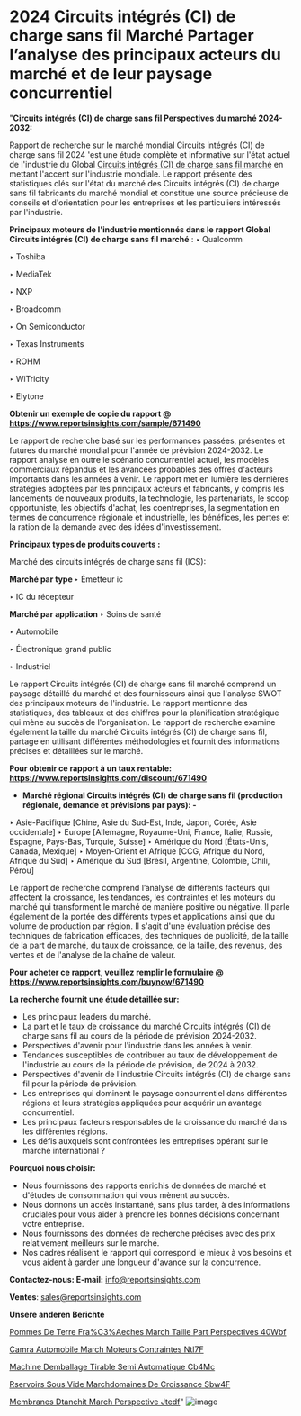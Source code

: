 # 2024 Circuits intégrés (CI) de charge sans fil Marché Partager l’analyse des principaux acteurs du marché et de leur paysage concurrentiel

"<strong>Circuits intégrés (CI) de charge sans fil Perspectives du marché 2024-2032:</strong>

Rapport de recherche sur le marché mondial Circuits intégrés (CI) de charge sans fil 2024 'est une étude complète et informative sur l'état actuel de l'industrie du Global <a href=https://www.reportsinsights.com/sample/671490>Circuits intégrés (CI) de charge sans fil marché</a> en mettant l'accent sur l'industrie mondiale. Le rapport présente des statistiques clés sur l'état du marché des Circuits intégrés (CI) de charge sans fil fabricants du marché mondial et constitue une source précieuse de conseils et d'orientation pour les entreprises et les particuliers intéressés par l'industrie.

<strong>Principaux moteurs de l'industrie mentionnés dans le rapport Global Circuits intégrés (CI) de charge sans fil marché</strong> :
‣ Qualcomm

‣ Toshiba

‣ MediaTek

‣ NXP

‣ Broadcomm

‣ On Semiconductor

‣ Texas Instruments

‣ ROHM

‣ WiTricity

‣ Elytone

<strong>Obtenir un exemple de copie du rapport @ <a href=https://www.reportsinsights.com/sample/671490>https://www.reportsinsights.com/sample/671490</a></strong>

Le rapport de recherche basé sur les performances passées, présentes et futures du marché mondial pour l'année de prévision 2024-2032. Le rapport analyse en outre le scénario concurrentiel actuel, les modèles commerciaux répandus et les avancées probables des offres d'acteurs importants dans les années à venir. Le rapport met en lumière les dernières stratégies adoptées par les principaux acteurs et fabricants, y compris les lancements de nouveaux produits, la technologie, les partenariats, le scoop opportuniste, les objectifs d'achat, les coentreprises, la segmentation en termes de concurrence régionale et industrielle, les bénéfices, les pertes et la ration de la demande avec des idées d'investissement.

<strong>Principaux types de produits couverts :</strong>

Marché des circuits intégrés de charge sans fil (ICS):

<strong>Marché par type </strong>
‣ Émetteur ic

‣  IC du récepteur

<strong>Marché par application </strong>
‣ Soins de santé

‣  Automobile

‣  Électronique grand public

‣  Industriel

Le rapport Circuits intégrés (CI) de charge sans fil marché comprend un paysage détaillé du marché et des fournisseurs ainsi que l'analyse SWOT des principaux moteurs de l'industrie. Le rapport mentionne des statistiques, des tableaux et des chiffres pour la planification stratégique qui mène au succès de l'organisation. Le rapport de recherche examine également la taille du marché Circuits intégrés (CI) de charge sans fil, partage en utilisant différentes méthodologies et fournit des informations précises et détaillées sur le marché.

<strong>Pour obtenir ce rapport à un taux rentable: <a href=https://www.reportsinsights.com/discount/671490>https://www.reportsinsights.com/discount/671490</a></strong>
<ul>
  <li><strong>Marché régional Circuits intégrés (CI) de charge sans fil (production régionale, demande et prévisions par pays): -</strong></li>
</ul>
‣ Asie-Pacifique [Chine, Asie du Sud-Est, Inde, Japon, Corée, Asie occidentale]
‣ Europe [Allemagne, Royaume-Uni, France, Italie, Russie, Espagne, Pays-Bas, Turquie, Suisse]
‣ Amérique du Nord [États-Unis, Canada, Mexique]
‣ Moyen-Orient et Afrique [CCG, Afrique du Nord, Afrique du Sud]
‣ Amérique du Sud [Brésil, Argentine, Colombie, Chili, Pérou]

Le rapport de recherche comprend l’analyse de différents facteurs qui affectent la croissance, les tendances, les contraintes et les moteurs du marché qui transforment le marché de manière positive ou négative. Il parle également de la portée des différents types et applications ainsi que du volume de production par région. Il s'agit d'une évaluation précise des techniques de fabrication efficaces, des techniques de publicité, de la taille de la part de marché, du taux de croissance, de la taille, des revenus, des ventes et de l'analyse de la chaîne de valeur.

<strong>Pour acheter ce rapport, veuillez remplir le formulaire @   <a href=https://www.reportsinsights.com/buynow/671490>https://www.reportsinsights.com/buynow/671490</a></strong>

<strong>La recherche fournit une étude détaillée sur:</strong>
<ul>
  <li>Les principaux leaders du marché.</li>
  <li>La part et le taux de croissance du marché Circuits intégrés (CI) de charge sans fil au cours de la période de prévision 2024-2032.</li>
  <li>Perspectives d'avenir pour l'industrie dans les années à venir.</li>
  <li>Tendances susceptibles de contribuer au taux de développement de l'industrie au cours de la période de prévision, de 2024 à 2032.</li>
  <li>Perspectives d'avenir de l'industrie Circuits intégrés (CI) de charge sans fil pour la période de prévision.</li>
  <li>Les entreprises qui dominent le paysage concurrentiel dans différentes régions et leurs stratégies appliquées pour acquérir un avantage concurrentiel.</li>
  <li>Les principaux facteurs responsables de la croissance du marché dans les différentes régions.</li>
  <li>Les défis auxquels sont confrontées les entreprises opérant sur le marché international ?</li>
</ul>
<strong>Pourquoi nous choisir:</strong>
<ul>
  <li>Nous fournissons des rapports enrichis de données de marché et d'études de consommation qui vous mènent au succès.</li>
  <li>Nous donnons un accès instantané, sans plus tarder, à des informations cruciales pour vous aider à prendre les bonnes décisions concernant votre entreprise.</li>
  <li>Nous fournissons des données de recherche précises avec des prix relativement meilleurs sur le marché.</li>
  <li>Nos cadres réalisent le rapport qui correspond le mieux à vos besoins et vous aident à garder une longueur d'avance sur la concurrence.</li>
</ul>
<strong>Contactez-nous:
</strong><strong>E-mail:</strong> <a href=mailto:info@reportsinsights.com>info@reportsinsights.com</a>

<strong>Ventes</strong>: <a href=mailto:sales@reportsinsights.com>sales@reportsinsights.com</a>

<strong>Unsere anderen Berichte</strong>

<a href=https://www.linkedin.com/pulse/pommes-de-terre-fra%C3%AEches-march%C3%A9-taille-part-perspectives-40wbf/>Pommes De Terre Fra%C3%Aeches March Taille Part Perspectives 40Wbf</a>

<a href=https://www.linkedin.com/pulse/cam%C3%A9ra-automobile-march%C3%A9-moteurs-contraintes-ntl7f/>Camra Automobile March Moteurs Contraintes Ntl7F</a>

<a href=https://www.linkedin.com/pulse/machine-demballage-%C3%A9tirable-semi-automatique-cb4mc/>Machine Demballage Tirable Semi Automatique Cb4Mc</a>

<a href=https://www.linkedin.com/pulse/r%C3%A9servoirs-sous-vide-march%C3%A9domaines-de-croissance-sbw4f/>Rservoirs Sous Vide Marchdomaines De Croissance Sbw4F</a>

<a href=https://www.linkedin.com/pulse/membranes-d%C3%A9tanch%C3%A9it%C3%A9-march%C3%A9-perspective-jtedf/>Membranes Dtanchit March Perspective Jtedf</a>"
![image](https://github.com/daminid12/RItrends/assets/158430485/b64bb3b6-8368-4e09-a69a-fd62a28fbaac)
